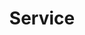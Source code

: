 ---
# An instance of the Experience widget.
# Documentation: https://wowchemy.com/docs/page-builder/
widget: experience

# This file represents a page section.
headless: true

# Order that this section appears on the page.
weight: 60

title: Service 
subtitle:

# Date format for experience
#   Refer to https://wowchemy.com/docs/customization/#date-format
date_format: Jan 2006

# Experiences.
#   Add/remove as many `experience` items below as you like.
#   Required fields are `title`, `company`, and `date_start`.
#   Leave `date_end` empty if it's your current employer.
#   Begin multi-line descriptions with YAML's `|2-` multi-line prefix.
experience:

  - title: "Member of the CRBLM Scientific Activity Committee"   
    company: "Center for Research on Brain, Music and Language"
    company_url: https://crblm.ca/
    company_logo: crblm
    location: Montreal, CA
    date_start: '2016-09-01'
    date_end: '2021-08-31'
    description: |2-
        * Organization of scientific events for members of the research center and outreach activities

  - title: Scientific Communicator
    company: 'Brain Reach & 24h of science'
    company_url: ''
    company_logo: 24h_br
    location: Montreal, CA
    date_start: '2017-09-01'
    date_end: '2019-06-01'
    description: |2-
        * Organization of monthly presentations and interactive activities to introduce neuroscience to elementary and high school students

  - title: Organizer of scientific journal clubs 
    company: "McGill University & Center for Research on Brain, Music and Language"
    company_url: ''
    company_logo: crblm
    location: "Montreal, CA"
    date_start: '2017-09-01'
    date_end: '2018-06-01'
    description: |2-
        * Creation of the program, selection of the articles to be read and animation of the discussion for some sessions
        * Collaboration with other co-organizers
        * "For the clubs ['Artificial Intelligence & Cognitive Sciences'](https://crblm.ca/fr/reading-group-artificial-intelligence-and-cognitive-science/) and ['Syntex: the experimental syntax'](https://crblm.ca/fr/reading-group-experimental-syntax/)" 

  - title: Representative of the School of Communication Sciences & Disorders to the PGSS General Council
    company: Post-Graduate Student Society of McGill University
    company_url: https://pgss.mcgill.ca/en/council
    company_logo: pgss
    location: Montreal, CA
    date_start: '2004-10-01'
    date_end: '2006-08-31'
    description: |2-
        * Represent the School of Human Communication Sciences (SHCS) and participate in the decision making of the association during the General assemblies
   
  - title: "Research students representative in the departmental student association" 
    company: Association of Students in the School of Communications Sciences and Disorders (PGSA-SCSD)
    company_url: 
    company_logo: scsd-logo
    location: Montreal, CA
    date_start: '2015-10-01'
    date_end: '2016-05-31'
    description: |2-
        * Advocacy for research students and organization of social and research events within the McGill School of Communication Sciences and Disorders

  - title: Member of the External Affairs Committee
    company: Post-Graduate Student Society of McGill University
    company_url: https://pgss.mcgill.ca/fr
    company_logo: pgss
    location: Montreal, CA
    date_start: '2015-10-01'
    date_end: '2016-05-31'
    description: |2-
        * Participated in the organization of a referendum on the affiliation of PGSS to the Canadian Federation of Students
        * Participation in meetings of student associations that are members of the Fédération étudiante universitaire du Québec (FEUQ, now Union étudiante du Québec)
   
  - title: "AEGEE-Toulouse Vice-President"
    company: "Association des Etats Généraux de l’Europe (European Students' Forum) "
    company_url: https://www.aegee.org/about-aegee/
    company_logo: aegee
    location: Toulouse, FR
    date_start: '2008-10-01'
    date_end: '2010-12-31'
    description: |2-
        * Responsible for the reception of foreign students at Paul Sabatier University
        * Administrative assistance to newcomers and organization of social and cultural events

  - title: President of the Student Life Council of the Lycée Henri Matisse
    company: "Lycée Henri Matisse"
    company_url: ''
    company_logo: cvl
    location: Cugnaux, FR
    date_start: '2007-07-01'
    date_end: '2006-09-01'
    description: |2-
        * Organization of social events and projects to improve student life
        * Creation of a school newspaper 'L'écho des fauves' and participation in the school board 

  - title: Member of the regional youth council of Midi-Pyrénées
    company: "Region Midi-Pyrénées (now Occitanie)"
    company_url: https://www.laregion.fr/Le-Conseil-Regional-des-Jeunes-c-est-quoi-37175
    company_logo: midipy_logo
    location: Toulouse, FR
    date_start: '2004-10-01'
    date_end: '2006-08-31'
    description: |2-
        * Participation in projects to help youth with disabilities

  - title: President of the municipal youth council of Cugnaux
    company: "City of Cugnaux"
    company_url: ''
    company_logo: cugnaux
    location: Cugnaux, FR
    date_start: '2003-10-01'
    date_end: '2005-08-01'
    description: |2-
        * Organization of cultural and festive projects for young citizen of Cugnaux
        * Setting up structures to better relay the expression of young people in the community
 
design:
  columns: '2'
---